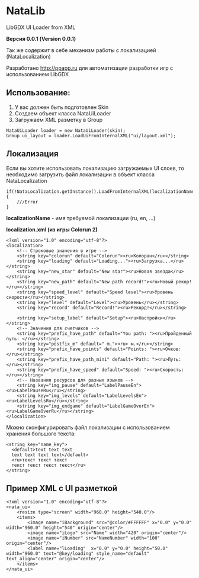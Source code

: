 # NataLib
LibGDX UI Loader from XML

**Версия 0.0.1 (Version 0.0.1)**

Так же содержит в себе механизм работы с локализацией (NataLocalization)

Разработано http://ppapp.ru для автоматизации разработки игр с использованием LibGDX

## Использование:

1. У вас должен быть подготовлен Skin
2. Создаем объект класса NataUiLoader
3. Загружаем XML разметку в Group
```
NataUiLoader loader = new NataUiLoader(skin);
Group ui_layout = loader.LoadUiFromInternalXML("ui/layout.xml");
```
## Локализация
Если вы хотите использовать локализацию загружаемых UI слоев, то необходимо загрузить файл локализации в объект класса NataLocalization
```
if(!NataLocalization.getInstance().LoadFromInternalXML(localizationName,"localization.xml"))
{
    ///Error
}
```

**localizationName** - имя требуемой локализации (ru, en, ...)

**localization.xml (из игры Colorun 2)**
```
<?xml version="1.0" encoding="utf-8"?>
<localization>
    <!-- Строковые значения в игре -->
    <string key="colorun" default="Colorun"><ru>Колоран</ru></string>
    <string key="loading" default="Loading..."><ru>Загрузка...</ru></string>
    <string key="new_star" default="New star"><ru>Новая звезда</ru></string>
    <string key="new_path" default="New path record!"><ru>Новый рекор!</ru></string>
    <string key="speed_level" default="Speed level"><ru>Уровень скорости</ru></string>
    <string key="level" default="Level"><ru>Уровень</ru></string>
    <string key="record" default="Record!"><ru>Рекорд!</ru></string>

    <string key="setup_label" default="Setup"><ru>Настройки</ru></string>
    <!-- Значения для счетчиков -->
    <string key="prefix_have_path" default="You path: "><ru>Пройденный путь: </ru></string>
    <string key="postfix_m" default=" m."><ru> м.</ru></string>
    <string key="prefix_have_points" default="Points: "><ru>Очков: </ru></string>
    <string key="prefix_have_path_mini" default="Path: "><ru>Путь: </ru></string>
    <string key="prefix_have_speed" default="Speed: "><ru>Скорость: </ru></string>
    <!-- Названия ресурсов для разных языков -->
    <string key="img_pause" default="LabelPauseEn"><ru>LabelPauseRu</ru></string>
    <string key="img_levels" default="LabelLevelsEn"><ru>LabelLevelsRu</ru></string>
    <string key="img_endgame" default="LabelGameOverEn"><ru>LabelGameOverRu</ru></string>
</localization>
```
Можно сконфигурировать файл локализации с использованием хранения большого текста:
```
<string key="name_key">
  <default>text text text
  text text text text</default>
  <ru>текст текст текст
  текст текст текст текст</ru>
</string>
```
## Пример XML c UI разметкой
```
<?xml version="1.0" encoding="utf-8"?>
<nata_ui>
    <resize type="screen" width="960.0" height="540.0"/>
    <items>
        <image name="iBackground" src="@color/#FFFFFF" x="0.0" y="0.0" width="960.0" height="540" origin="center"/>
        <image name="iLogo" src="Name" width="420" origin="center"/>
        <image name="iNumber" src="NameNumber" width="100" origin="center"/>
        <label name="lLoading"  x="0.0" y="0.0" height="50.0" width="960.0" text="@key/loading" style_name="default" text_align="center" origin="center"/>
    </items>
</nata_ui>
```

